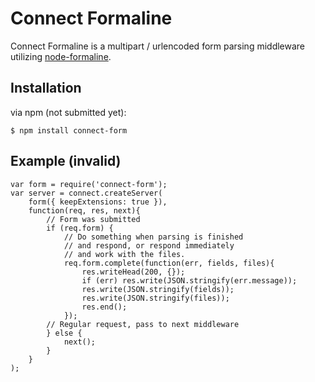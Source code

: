 
# Connect Formaline

Connect Formaline is a multipart / urlencoded form parsing middleware utilizing [node-formaline](https://github.com/rootslab/formaline).

## Installation

via npm (not submitted yet):

	$ npm install connect-form

## Example (invalid)

    var form = require('connect-form');
    var server = connect.createServer(
	    form({ keepExtensions: true }),
	    function(req, res, next){
		    // Form was submitted
	        if (req.form) {
		        // Do something when parsing is finished
		        // and respond, or respond immediately
		        // and work with the files.
	            req.form.complete(function(err, fields, files){
	                res.writeHead(200, {});
	                if (err) res.write(JSON.stringify(err.message));
	                res.write(JSON.stringify(fields));
	                res.write(JSON.stringify(files));
	                res.end();
	            });
	        // Regular request, pass to next middleware
	        } else {
	            next();
	        }
	    }
	);